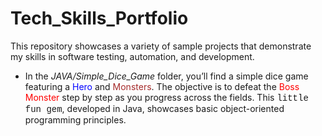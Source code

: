 # Tech_Skills_Portfolio

This repository showcases a variety of sample projects that demonstrate my skills in software testing, automation, and development.

- In the <i>JAVA/Simple_Dice_Game</i> folder, you’ll find a simple dice game featuring a <span style="color: blue;">Hero</span> and <span style="color: brown;">Monsters</span>. The objective is to defeat the <span style="color: red;">Boss Monster</span> step by step as you progress across the fields. This <span style="font-family: 'Courier New', Courier, monospace;">little fun gem</span>, developed in Java, showcases basic object-oriented programming principles.
